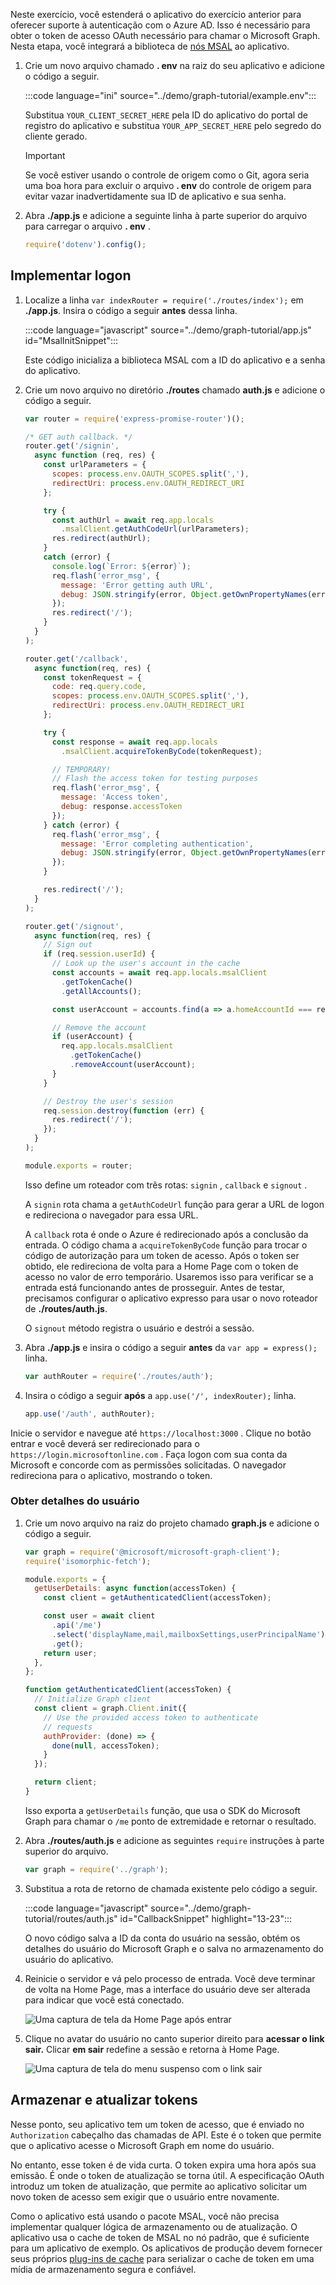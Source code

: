 <!-- markdownlint-disable MD002 MD041 -->

Neste exercício, você estenderá o aplicativo do exercício anterior para oferecer suporte à autenticação com o Azure AD. Isso é necessário para obter o token de acesso OAuth necessário para chamar o Microsoft Graph. Nesta etapa, você integrará a biblioteca de [nós MSAL](https://github.com/AzureAD/microsoft-authentication-library-for-js/tree/dev/lib/msal-node) ao aplicativo.

1. Crie um novo arquivo chamado **. env** na raiz do seu aplicativo e adicione o código a seguir.

    :::code language="ini" source="../demo/graph-tutorial/example.env":::

    Substitua `YOUR_CLIENT_SECRET_HERE` pela ID do aplicativo do portal de registro do aplicativo e substitua `YOUR_APP_SECRET_HERE` pelo segredo do cliente gerado.

    > [!IMPORTANT]
    > Se você estiver usando o controle de origem como o Git, agora seria uma boa hora para excluir o arquivo **. env** do controle de origem para evitar vazar inadvertidamente sua ID de aplicativo e sua senha.

1. Abra **./app.js** e adicione a seguinte linha à parte superior do arquivo para carregar o arquivo **. env** .

    ```javascript
    require('dotenv').config();
    ```

## <a name="implement-sign-in"></a>Implementar logon

1. Localize a linha `var indexRouter = require('./routes/index');` em **./app.js**. Insira o código a seguir **antes** dessa linha.

    :::code language="javascript" source="../demo/graph-tutorial/app.js" id="MsalInitSnippet":::

    Este código inicializa a biblioteca MSAL com a ID do aplicativo e a senha do aplicativo.

1. Crie um novo arquivo no diretório **./routes** chamado **auth.js** e adicione o código a seguir.

    ```javascript
    var router = require('express-promise-router')();

    /* GET auth callback. */
    router.get('/signin',
      async function (req, res) {
        const urlParameters = {
          scopes: process.env.OAUTH_SCOPES.split(','),
          redirectUri: process.env.OAUTH_REDIRECT_URI
        };

        try {
          const authUrl = await req.app.locals
            .msalClient.getAuthCodeUrl(urlParameters);
          res.redirect(authUrl);
        }
        catch (error) {
          console.log(`Error: ${error}`);
          req.flash('error_msg', {
            message: 'Error getting auth URL',
            debug: JSON.stringify(error, Object.getOwnPropertyNames(error))
          });
          res.redirect('/');
        }
      }
    );

    router.get('/callback',
      async function(req, res) {
        const tokenRequest = {
          code: req.query.code,
          scopes: process.env.OAUTH_SCOPES.split(','),
          redirectUri: process.env.OAUTH_REDIRECT_URI
        };

        try {
          const response = await req.app.locals
            .msalClient.acquireTokenByCode(tokenRequest);

          // TEMPORARY!
          // Flash the access token for testing purposes
          req.flash('error_msg', {
            message: 'Access token',
            debug: response.accessToken
          });
        } catch (error) {
          req.flash('error_msg', {
            message: 'Error completing authentication',
            debug: JSON.stringify(error, Object.getOwnPropertyNames(error))
          });
        }

        res.redirect('/');
      }
    );

    router.get('/signout',
      async function(req, res) {
        // Sign out
        if (req.session.userId) {
          // Look up the user's account in the cache
          const accounts = await req.app.locals.msalClient
            .getTokenCache()
            .getAllAccounts();

          const userAccount = accounts.find(a => a.homeAccountId === req.session.userId);

          // Remove the account
          if (userAccount) {
            req.app.locals.msalClient
              .getTokenCache()
              .removeAccount(userAccount);
          }
        }

        // Destroy the user's session
        req.session.destroy(function (err) {
          res.redirect('/');
        });
      }
    );

    module.exports = router;
    ```

    Isso define um roteador com três rotas: `signin` , `callback` e `signout` .

    A `signin` rota chama a `getAuthCodeUrl` função para gerar a URL de logon e redireciona o navegador para essa URL.

    A `callback` rota é onde o Azure é redirecionado após a conclusão da entrada. O código chama a `acquireTokenByCode` função para trocar o código de autorização para um token de acesso. Após o token ser obtido, ele redireciona de volta para a Home Page com o token de acesso no valor de erro temporário. Usaremos isso para verificar se a entrada está funcionando antes de prosseguir. Antes de testar, precisamos configurar o aplicativo expresso para usar o novo roteador de **./routes/auth.js**.

    O `signout` método registra o usuário e destrói a sessão.

1. Abra **./app.js** e insira o código a seguir **antes** da `var app = express();` linha.

    ```javascript
    var authRouter = require('./routes/auth');
    ```

1. Insira o código a seguir **após** a `app.use('/', indexRouter);` linha.

    ```javascript
    app.use('/auth', authRouter);
    ```

Inicie o servidor e navegue até `https://localhost:3000` . Clique no botão entrar e você deverá ser redirecionado para o `https://login.microsoftonline.com` . Faça logon com sua conta da Microsoft e concorde com as permissões solicitadas. O navegador redireciona para o aplicativo, mostrando o token.

### <a name="get-user-details"></a>Obter detalhes do usuário

1. Crie um novo arquivo na raiz do projeto chamado **graph.js** e adicione o código a seguir.

    ```javascript
    var graph = require('@microsoft/microsoft-graph-client');
    require('isomorphic-fetch');

    module.exports = {
      getUserDetails: async function(accessToken) {
        const client = getAuthenticatedClient(accessToken);

        const user = await client
          .api('/me')
          .select('displayName,mail,mailboxSettings,userPrincipalName')
          .get();
        return user;
      },
    };

    function getAuthenticatedClient(accessToken) {
      // Initialize Graph client
      const client = graph.Client.init({
        // Use the provided access token to authenticate
        // requests
        authProvider: (done) => {
          done(null, accessToken);
        }
      });

      return client;
    }
    ```

    Isso exporta a `getUserDetails` função, que usa o SDK do Microsoft Graph para chamar o `/me` ponto de extremidade e retornar o resultado.

1. Abra **./routes/auth.js** e adicione as seguintes `require` instruções à parte superior do arquivo.

    ```javascript
    var graph = require('../graph');
    ```

1. Substitua a rota de retorno de chamada existente pelo código a seguir.

    :::code language="javascript" source="../demo/graph-tutorial/routes/auth.js" id="CallbackSnippet" highlight="13-23":::

    O novo código salva a ID da conta do usuário na sessão, obtém os detalhes do usuário do Microsoft Graph e o salva no armazenamento do usuário do aplicativo.

1. Reinicie o servidor e vá pelo processo de entrada. Você deve terminar de volta na Home Page, mas a interface do usuário deve ser alterada para indicar que você está conectado.

    ![Uma captura de tela da Home Page após entrar](./images/add-aad-auth-01.png)

1. Clique no avatar do usuário no canto superior direito para **acessar o link sair.** Clicar **em sair** redefine a sessão e retorna à Home Page.

    ![Uma captura de tela do menu suspenso com o link sair](./images/add-aad-auth-02.png)

## <a name="storing-and-refreshing-tokens"></a>Armazenar e atualizar tokens

Nesse ponto, seu aplicativo tem um token de acesso, que é enviado no `Authorization` cabeçalho das chamadas de API. Este é o token que permite que o aplicativo acesse o Microsoft Graph em nome do usuário.

No entanto, esse token é de vida curta. O token expira uma hora após sua emissão. É onde o token de atualização se torna útil. A especificação OAuth introduz um token de atualização, que permite ao aplicativo solicitar um novo token de acesso sem exigir que o usuário entre novamente.

Como o aplicativo está usando o pacote MSAL, você não precisa implementar qualquer lógica de armazenamento ou de atualização. O aplicativo usa o cache de token de MSAL no nó padrão, que é suficiente para um aplicativo de exemplo. Os aplicativos de produção devem fornecer seus próprios [plug-ins de cache](https://github.com/AzureAD/microsoft-authentication-library-for-js/blob/dev/lib/msal-node/docs/configuration.md) para serializar o cache de token em uma mídia de armazenamento segura e confiável.
